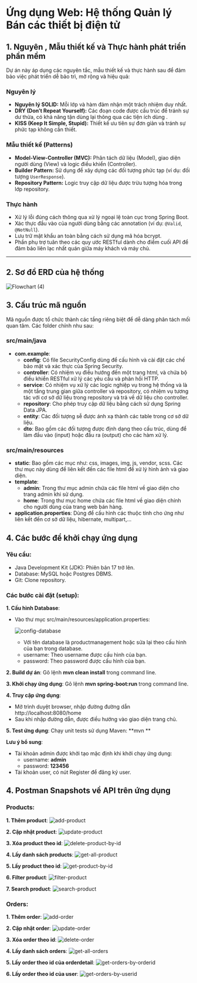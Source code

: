 # Ứng dụng Web: Hệ thống Quản lý Bán các thiết bị điện tử

## 1. Nguyên , Mẫu thiết kế và Thực hành phát triển phần mềm

Dự án này áp dụng các nguyên tắc, mẫu thiết kế và thực hành sau để đảm bảo việc phát triển dễ bảo trì, mở rộng và hiệu quả:

### **Nguyên lý**
- **Nguyên lý SOLID:** Mỗi lớp và hàm đảm nhận một trách nhiệm duy nhất.
- **DRY (Don’t Repeat Yourself):** Các đoạn code được cấu trúc để tránh sự dư thừa, có khả năng tận dùng lại thông qua các tiện ích dùng .
- **KISS (Keep It Simple, Stupid):** Thiết kế ưu tiên sự đơn giản và tránh sự phức tạp không cần thiết.

### **Mẫu thiết kế (Patterns)**
- **Model-View-Controller (MVC):** Phân tách dữ liệu (Model), giao diện người dùng (View) và logic điều khiển (Controller).
- **Builder Pattern:** Sử dụng để xây dựng các đối tượng phức tạp (ví dụ: đối tượng `UserResponse`).
- **Repository Pattern:** Logic truy cập dữ liệu được trừu tượng hóa trong lớp repository.

### **Thực hành**
- Xử lý lỗi đúng cách thông qua xử lý ngoại lệ toàn cục trong Spring Boot.
- Xác thực đầu vào của người dùng bằng các annotation (ví dụ: `@Valid`, `@NotNull`).
- Lưu trữ mật khẩu an toàn bằng cách sử dụng mã hóa bcrypt.
- Phần phụ trợ tuân theo các quy ước RESTful dành cho điểm cuối API để đảm bảo liên lạc nhất quán giữa máy khách và máy chủ.

---

## 2. Sơ đồ ERD của hệ thống
![Flowchart (4)](https://github.com/user-attachments/assets/62fa2d86-361d-4d3d-93f2-51870ff7a170)


## 3. Cấu trúc mã nguồn

Mã nguồn được tổ chức thành các tầng riêng biệt để dễ dàng phân tách mối quan tâm. Các folder chính nhu sau:
### **src/main/java**
- **com.example**:
  + **config**: Có file SecurityConfig dùng để cấu hình và cài đặt các chế bảo mật và xác thực của Spring Security.
  + **controller**: Có nhiệm vụ điều hướng đến một trang html, và chứa bộ điều khiển RESTful xử lý các yêu cầu và phản hồi HTTP.
  + **service**: Có nhiệm vụ xử lý các logic nghiệp vụ trong hệ thống và là một tầng trung gian giữa controller và repository, có nhiệm vụ tương tác với cơ sở dữ liệu trong repository và trả về dữ liệu cho controller.
  + **repository**: Cho phép truy cập dữ liệu bằng cách sử dụng Spring Data JPA.
  + **entity**: Các đối tượng sễ được ánh xạ thành các table trong cơ sở dữ liệu.
  + **dto**: Bao gồm các đối tượng được định dạng theo cấu trúc, dùng để làm đầu vào (input) hoặc đầu ra (output) cho các hàm xử lý.

### **src/main/resources**
- **static**: Bao gồm các mục như: css, images, img, js, vendor, scss. Các thư mục này dùng để liên kết đến các file html để xử lý hình ảnh và giao diện.
- **template**:
  + **admin**: Trong thư mục admin chứa các file html về giao diện cho trang admin khi sử dụng.
  + **home**: Trong thư mục home chứa các file html về giao diện chính cho người dùng của trang web bán hàng.
- **application.properties**: Dùng để cấu hình các thuộc tính cho ứng như liên kết đến cơ sở dữ liệu, hibernate, multipart,...

## 4. Các bước để khởi chạy ứng dụng
### **Yêu cầu**:
- Java Development Kit (JDK): Phiên bản 17 trở lên.
- Database: MySQL hoặc Postgres DBMS.
- Git: Clone repository.
### **Các bước cài đặt (setup)**:
**1. Cấu hình Database**:
- Vào thư mục src/main/resources/application.properties:
  
  ![config-database](https://github.com/user-attachments/assets/9dffcf26-b466-4d45-be80-edabcd1c600b)

  + Với tên database là productmanagement hoặc sửa lại theo cấu hình của bạn trong database.
  + username: Theo username được cấu hình của bạn.
  + password: Theo password được cấu hình của bạn.

**2. Build dự án**: Gõ lệnh **mvn clean install** trong command line.

**3. Khởi chạy ứng dụng**: Gõ lệnh **mvn spring-boot:run** trong command line. 

**4. Truy cập ứng dụng**: 
- Mở trình duyệt browser, nhập đường đường dẫn http://localhost:8080/home
- Sau khi nhập đường dẫn, được điều hướng vào giao diện trang chủ.

**5. Test ứng dụng**: Chạy unit tests sử dụng Maven: **mvn **

**Lưu ý bổ sung**:
- Tài khoản admin được khởi tạo mặc định khi khởi chạy ứng dụng:
  + username: **admin**
  + password: **123456**
- Tài khoản user, có nút Register để đăng ký user.


## 4. Postman Snapshots về API trên ứng dụng
### **Products**:
**1. Thêm product**:
![add-product](https://github.com/user-attachments/assets/277f3f93-1977-49e1-9650-84714a7d18c1)

**2. Cập nhật product**:
![update-product](https://github.com/user-attachments/assets/a6cf5e1b-fb8a-4f4a-b4ef-604dce46818e)

**3. Xóa product theo id**:
![delete-product-by-id](https://github.com/user-attachments/assets/7ec42bef-51d2-4d09-aedf-5d12fc4d14aa)

**4. Lấy danh sách products**:
![get-all-product](https://github.com/user-attachments/assets/ec55ffd3-4c68-4aa5-905d-f919138eb1e7)

**5. Lấy product theo id**:
![get-product-by-id](https://github.com/user-attachments/assets/b83885ed-88ad-4581-a597-c76b3e3fcd0f)

**6. Filter product**:
![filter-product](https://github.com/user-attachments/assets/65930ce4-b92b-4cfc-a292-d02525108156)

**7. Search product**:
![search-product](https://github.com/user-attachments/assets/c40da079-032c-43af-8d6c-93dc88a9f93f)


### **Orders**:
**1. Thêm order**:
![add-order](https://github.com/user-attachments/assets/6093fb49-1662-419b-8e87-68ac30ccf519)

**2. Cập nhật order**:
![update-order](https://github.com/user-attachments/assets/3bd1c5ea-23e6-4bb1-bdc2-93424a044019)

**3. Xóa order theo id**:
![delete-order](https://github.com/user-attachments/assets/e86d7b7c-c25f-4856-9e61-00486c8a62c1)

**4. Lấy danh sách orders**:
![get-all-orders](https://github.com/user-attachments/assets/dbb08a92-31da-4c1f-92f3-ff4f3af0508a)

**5. Lấy order theo id của orderdetail**:
![get-orders-by-orderid](https://github.com/user-attachments/assets/db3ddd34-7258-49c7-91e7-ff36aebf7f18)

**6. Lấy order theo id của user**:
![get-orders-by-userid](https://github.com/user-attachments/assets/32296b19-9905-4ffd-a601-aff28cc44424)









  


